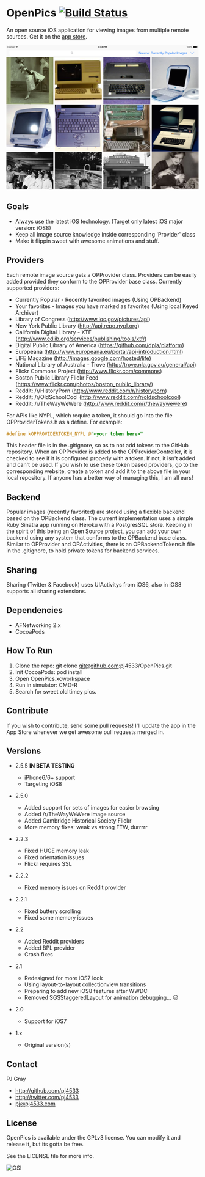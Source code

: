 # OpenPics [![Build Status](https://travis-ci.org/pj4533/OpenPics.png?branch=master)](https://travis-ci.org/pj4533/OpenPics?branch=master)

An open source iOS application for viewing images from multiple remote sources. Get it on the [app store](https://itunes.apple.com/us/app/openpics/id633423505?ls=1&mt=8).


![Screenshot](Screenshots/openpics.png "Screenshot")

## Goals

* Always use the latest iOS technology.  (Target only latest iOS major version: iOS8)
* Keep all image source knowledge inside corresponding 'Provider' class
* Make it flippin sweet with awesome animations and stuff.

## Providers

Each remote image source gets a OPProvider class.  Providers can be easily added provided they conform to the OPProvider base class.  Currently supported providers:

* Currently Popular - Recently favorited images (Using OPBackend)
* Your favorites - Images you have marked as favorites (Using local Keyed Archiver)
* Library of Congress (http://www.loc.gov/pictures/api)
* New York Public Library (http://api.repo.nypl.org)
* California Digital Library - XTF (http://www.cdlib.org/services/publishing/tools/xtf/)
* Digital Public Library of America (https://github.com/dpla/platform)
* Europeana (http://www.europeana.eu/portal/api-introduction.html)
* LIFE Magazine (http://images.google.com/hosted/life)
* National Library of Australia - Trove (http://trove.nla.gov.au/general/api)
* Flickr Commons Project (http://www.flickr.com/commons)
* Boston Public Library Flickr Feed (https://www.flickr.com/photos/boston_public_library/)
* Reddit: /r/HistoryPorn (http://www.reddit.com/r/historyporn)
* Reddit: /r/OldSchoolCool (http://www.reddit.com/r/oldschoolcool)
* Reddit: /r/TheWayWeWere (http://www.reddit.com/r/thewaywewere)

For APIs like NYPL, which require a token, it should go into the file OPProviderTokens.h as a define.   For example:

``` objective-c
#define kOPPROVIDERTOKEN_NYPL @"<your token here>"
```

This header file is in the .gitignore, so as to not add tokens to the GitHub repository.  When an OPProvider is added to the OPProviderController, it is checked to see if it is configured properly with a token.  If not, it isn't added and can't be used.  If you wish to use these token based providers, go to the corresponding website, create a token and add it to the above file in your local repository.   If anyone has a better way of managing this, I am all ears!

## Backend

Popular images (recently favorited) are stored using a flexible backend based on the OPBackend class.  The current implementation uses a simple Ruby Sinatra app running on Heroku with a PostgresSQL store.  Keeping in the spirit of this being an Open Source project, you can add your own backend using any system that conforms to the OPBackend base class.   Similar to OPProvider and OPActivities, there is an OPBackendTokens.h file in the .gitignore, to hold private tokens for backend services.

## Sharing

Sharing (Twitter & Facebook) uses UIActivitys from iOS6, also in iOS8 supports all sharing extensions.

## Dependencies

* AFNetworking 2.x
* CocoaPods

## How To Run

1. Clone the repo:    git clone git@github.com:pj4533/OpenPics.git
2. Init CocoaPods:    pod install
3. Open OpenPics.xcworkspace
4. Run in simulator:  CMD-R
5. Search for sweet old timey pics.

## Contribute

If you wish to contribute, send some pull requests!  I'll update the app in the App Store whenever we get awesome pull requests merged in.

## Versions

* 2.5.5 **IN BETA TESTING**
	* iPhone6/6+ support
	* Targeting iOS8
* 2.5.0
	* Added support for sets of images for easier browsing 
	* Added /r/TheWayWeWere image source
	* Added Cambridge Historical Society Flickr
	* More memory fixes: weak vs strong FTW, durrrrr
* 2.2.3
	* Fixed HUGE memory leak
	* Fixed orientation issues
	* Flickr requires SSL
* 2.2.2
	* Fixed memory issues on Reddit provider
* 2.2.1
	* Fixed buttery scrolling
	* Fixed some memory issues
* 2.2
	* Added Reddit providers
	* Added BPL provider
	* Crash fixes
* 2.1
	* Redesigned for more iOS7 look
	* Using layout-to-layout collectionview transitions
	* Preparing to add new iOS8 features after WWDC
	* Removed SGSStaggeredLayout for animation debugging...  :unamused:

* 2.0
	* Support for iOS7

* 1.x
	* Original version(s)

## Contact

PJ Gray

- http://github.com/pj4533
- http://twitter.com/pj4533
- pj@pj4533.com

## License

OpenPics is available under the GPLv3 license.  You can modify it and release it, but its gotta be free.

See the LICENSE file for more info.

![OSI](OpenPics/Images/OSI/OSI-logo-100x117.png "OSI")
